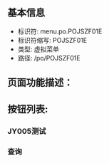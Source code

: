
## 基本信息

- 标识符: menu.po.POJSZF01E
- 标识符缩写: POJSZF01E
- 类型: 虚拟菜单
- 路径: /po/POJSZF01E

## 页面功能描述：





## 按钮列表:


### JY005测试



### 查询


